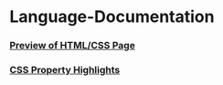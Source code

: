 # Language-Documentation
<h3><a href="https://jon-michael-c.github.io/Language-Documentation/">Preview of HTML/CSS Page</h3>
<h3>CSS Property Highlights</h3>
 
